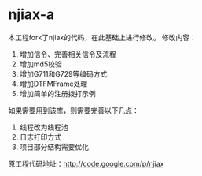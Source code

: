 # njiax-a

本工程fork了njiax的代码，在此基础上进行修改。
修改内容：
1. 增加信令、完善相关信令及流程
2. 增加md5校验
3. 增加G711和G729等编码方式
4. 增加DTFMFrame处理
5. 增加简单的注册拨打示例

如果需要用到该库，则需要完善以下几点：
1. 线程改为线程池
2. 日志打印方式
3. 项目部分结构需要优化

原工程代码地址：http://code.google.com/p/njiax